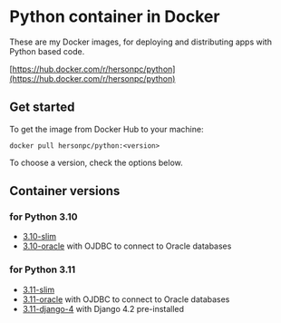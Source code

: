 # **Python container in Docker**

These are my Docker images, for deploying and distributing apps with Python based code.

[https://hub.docker.com/r/hersonpc/python](https://hub.docker.com/r/hersonpc/python)

## Get started

To get the image from Docker Hub to your machine:

```shell
docker pull hersonpc/python:<version>
```

To choose a version, check the options below.

## Container versions

### for Python 3.10

- [3.10-slim](3.10/slim/Dockerfile)
- [3.10-oracle](3.10/oracle/Dockerfile) with OJDBC to connect to Oracle databases

### for Python 3.11

- [3.11-slim](3.11/slim/Dockerfile)
- [3.11-oracle](3.11/oracle/Dockerfile) with OJDBC to connect to Oracle databases
- [3.11-django-4](3.11/django-4/Dockerfile) with Django 4.2 pre-installed
